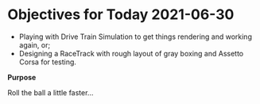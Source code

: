 # Objectives for Today 2021-06-30

- Playing with Drive Train Simulation to get things rendering and working again, or;
- Designing a RaceTrack with rough layout of gray boxing and Assetto Corsa for testing.

**Purpose**

Roll the ball a little faster...
